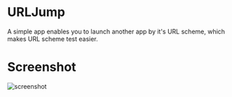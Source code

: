 # URLJump
A simple app enables you to launch another app by it's URL scheme, which makes URL scheme test easier.

# Screenshot
![screenshot](https://github.com/xiofan2/URLJump/blob/main/image/Screenshot_URLJump.png?raw=true)